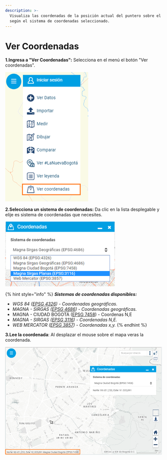 ```yaml
---
description: >-
  Visualiza las coordenadas de la posición actual del puntero sobre el mapa,
  según el sistema de coordenadas seleccionado.
---
```


# Ver Coordenadas

**1.Ingresa a "Ver Coordenadas":** Selecciona en el menú el botón "Ver coordenadas".

![](.gitbook/assets/image%20%28239%29.png)

**2.Selecciona un sistema de coordenadas:** Da clic en la lista desplegable y elije es sistema de coordenadas que necesites.

![](.gitbook/assets/image%20%28125%29.png)

{% hint style="info" %}
_**Sistemas de coordenadas disponibles:**_

* _WGS 84 \(_[_EPSG 4326_](http://spatialreference.org/ref/epsg/wgs-84/)_\) - Coordenadas geográficas._
* _MAGNA - SIRGAS \(_[_EPSG 4686_](http://spatialreference.org/ref/epsg/magna-sirgas/)_\) - Coordenadas geográficas._
* MAGNA - CIUDAD BOGOTÁ \([EPSG 7458](http://spatialreference.org/ref/sr-org/7458/)\)  - Coordenas N,E
* _MAGNA - SIRGAS \(_[_EPSG 3116_](http://spatialreference.org/ref/epsg/magna-sirgas-colombia-bogota-zone/)_\) - Coordenadas N,E._
* _WEB MERCATOR \(_[_EPSG 3857_](http://spatialreference.org/ref/sr-org/epsg3857-wgs84-web-mercator-auxiliary-sphere/)_\) - Coordenadas x,y._
{% endhint %}



**3.Lee la coordenada**: Al desplazar el mouse sobre el mapa veras la coordenada.

![](.gitbook/assets/image%20%28220%29.png)

